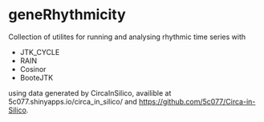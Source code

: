 # geneRhythmicity
Collection of utilites for running and analysing rhythmic time series with 
* JTK_CYCLE
* RAIN
* Cosinor
* BooteJTK

using data generated by CircaInSilico, availible at 
5c077.shinyapps.io/circa_in_silico/ and 
https://github.com/5c077/Circa-in-Silico.
